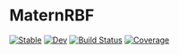 # MaternRBF

[![Stable](https://img.shields.io/badge/docs-stable-blue.svg)](https://AllThingsDynamical.github.io/MaternRBF.jl/stable/)
[![Dev](https://img.shields.io/badge/docs-dev-blue.svg)](https://AllThingsDynamical.github.io/MaternRBF.jl/dev/)
[![Build Status](https://github.com/AllThingsDynamical/MaternRBF.jl/actions/workflows/CI.yml/badge.svg?branch=main)](https://github.com/AllThingsDynamical/MaternRBF.jl/actions/workflows/CI.yml?query=branch%3Amain)
[![Coverage](https://codecov.io/gh/AllThingsDynamical/MaternRBF.jl/branch/main/graph/badge.svg)](https://codecov.io/gh/AllThingsDynamical/MaternRBF.jl)
